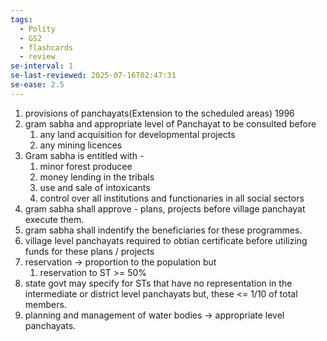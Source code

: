 ```yaml
---
tags:
  - Polity
  - GS2
  - flashcards
  - review
se-interval: 1
se-last-reviewed: 2025-07-16T02:47:31
se-ease: 2.5
---
```

1. provisions of panchayats(Extension to the scheduled areas) 1996
2. gram sabha and appropriate level of Panchayat to be consulted before
	1. any land acquisition for developmental projects
	2. any mining licences
3. Gram sabha is entitled with - 
	1. minor forest producee
	2. money lending in the tribals
	3. use and sale of intoxicants
	4. control over all institutions and functionaries in all social sectors
4. gram sabha shall approve - plans, projects before village panchayat execute them.
5. gram sabha shall indentify the beneficiaries for these programmes.
6. village level panchayats required to obtian certificate before utilizing funds for these plans / projects
7. reservation -> proportion to the population but 
	1. reservation to ST >= 50%
8. state govt may specify for STs that have no representation in the intermediate or district level panchayats but, these <= 1/10 of total members.
9. planning and management of water bodies -> appropriate level panchayats.